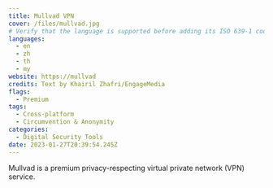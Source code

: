 ```yaml
---
title: Mullvad VPN
cover: /files/mullvad.jpg
# Verify that the language is supported before adding its ISO 639-1 code here. without the country code, i.e. ms instead of ms_MY.
languages:
  - en
  - zh
  - th
  - my
website: https://mullvad
credits: Text by Khairil Zhafri/EngageMedia
flags:
  - Premium
tags:
  - Cross-platform
  - Circumvention & Anonymity
categories:
  - Digital Security Tools
date: 2023-01-27T20:39:54.245Z
---
```

Mullvad is a premium privacy-respecting virtual private network (VPN) service.